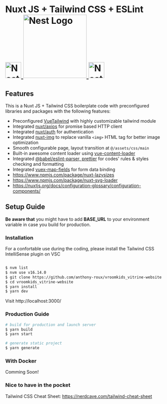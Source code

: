 
<h1>Nuxt JS + Tailwind CSS + ESLint
  <a
    href="https://nestjs.com/"
    target="blank"
  >
<br/>
    <img
      src="https://github.com/nuxt/nuxt.js/raw/dev/.github/nuxt.png"
      width="50"
      alt="Nest Logo"
    />
<img
      src="https://camo.githubusercontent.com/53b9876cd8e38928387c6824043b0e2772b15b1bfdb7f42d0864216abbf3dfe8/68747470733a2f2f7265666163746f72696e6775692e6e7963332e63646e2e6469676974616c6f6365616e7370616365732e636f6d2f7461696c77696e642d6c6f676f2e737667"
      width="200"
      alt="Nest Logo"
    />
<img
      src="https://d33wubrfki0l68.cloudfront.net/204482ca413433c80cd14fe369e2181dd97a2a40/092e2/assets/img/logo.svg"
      width="50"
      alt="Nest Logo"
    />
  </a>
</h1>

## Features

This is a Nuxt JS + Tailwind CSS boilerplate code with preconfigured libraries and packages with the following features:

- Preconfigured [VueTailwind](https://www.vue-tailwind.com/) with highly customizable tailwind module
- Integrated [nuxt/axios](https://axios.nuxtjs.org/) for promise based HTTP client
- Integrated [nuxt/auth](https://auth.nuxtjs.org/) for authentication
- Integrated [nuxt-img](https://image.nuxtjs.org/components/nuxt-img/) to replace vanilla  ``<img>`` HTML tag for better image optimization
- Smooth configurable page, layout transition at ``@/assets/css/main``
- Built-in awesome content loader using [vue-content-loader](https://www.npmjs.com/package/vue-content-loader)  
- Integrated [@babel/eslint-parser, prettier](https://www.npmjs.com/package/@babel/eslint-parser) for codes' rules & styles checking and formatting
- Integrated [vuex-map-fields](https://www.npmjs.com/package/vuex-map-fields) for form data binding 
- https://www.npmjs.com/package/nuxt-lazysizes
- https://www.npmjs.com/package/nuxt-svg-loader
- https://nuxtjs.org/docs/configuration-glossary/configuration-components/


## Setup Guide

**Be aware that** you might have to add **BASE_URL** to your environment variable in case you build for production.


###  Installation

For a confortable use during the coding, please install the Tailwind CSS IntelliSense plugin on VSC

```bash

$ nvm list
$ nvm use v16.14.0
$ git clone https://github.com/anthony-roux/vroomkids_vitrine-website
$ cd vroomkids_vitrine-website
$ yarn install
$ yarn dev
````
Visit http://localhost:3000/ 

### Production Guide
```bash
# build for production and launch server
$ yarn build
$ yarn start

# generate static project
$ yarn generate
```


### With Docker

Comming Soon!


### Nice to have in the pocket 

Tailwind CSS Cheat Sheet: 
https://nerdcave.com/tailwind-cheat-sheet